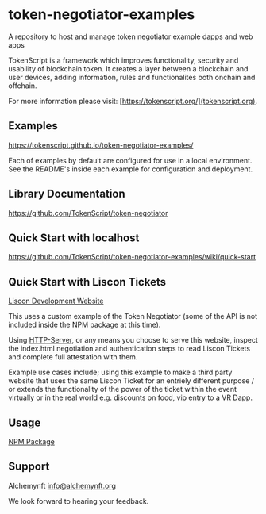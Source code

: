 # token-negotiator-examples
A repository to host and manage token negotiator example dapps and web apps

TokenScript is a framework which improves functionality, security and usability of blockchain token. It creates a layer between a blockchain and user devices, adding information, rules and functionalites both onchain and offchain. 

For more information please visit: [https://tokenscript.org/](tokenscript.org).

## Examples

https://tokenscript.github.io/token-negotiator-examples/

Each of examples by default are configured for use in a local environment.
See the README's inside each example for configuration and deployment.

## Library Documentation

https://github.com/TokenScript/token-negotiator

## Quick Start with localhost

https://github.com/TokenScript/token-negotiator-examples/wiki/quick-start

## Quick Start with Liscon Tickets

[Liscon Development Website](https://github.com/TokenScript/token-negotiator-examples/tree/main/liscon-website)

This uses a custom example of the Token Negotiator (some of the API is not included inside the NPM package at this time).

Using [HTTP-Server](https://www.npmjs.com/package/http-server), or any means you choose to serve this website, inspect the index.html
negotiation and authentication steps to read Liscon Tickets and complete full attestation with them.

Example use cases include; using this example to make a third party website that uses the same Liscon Ticket for an entriely different purpose / or extends the functionality of the power of the ticket within the event virtually or in the real world e.g. discounts on food, vip entry to a VR Dapp. 

## Usage

[NPM Package](https://www.npmjs.com/package/@alphawallet/token-negotiator)

## Support

Alchemynft <info@alchemynft.org>

We look forward to hearing your feedback.
